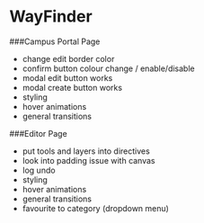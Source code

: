 # WayFinder
###Campus Portal Page
<ul>
	<li>change edit border color</li>
	<li>confirm button colour change / enable/disable</li>
	<li>modal edit button works</li>
	<li>modal create button works</li>
	<li>styling</li>
	<li>hover animations</li>
	<li>general transitions</li>
</ul>
###Editor Page
<ul>
	<li>put tools and layers into directives</li>
	<li>look into padding issue with canvas</li>
	<li>log undo</li>
	<li>styling</li>
	<li>hover animations</li>
	<li>general transitions</li>
	<li>favourite to category (dropdown menu)</li>
</ul>
